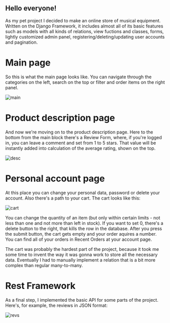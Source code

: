 ## Hello everyone!
As my pet project I decided to make an online store of musical equipment.
Written on the Django Framework, it includes almost all of its basic features such as models with all kinds of relations, view fuctions and classes, forms, lightly customized admin panel, registering/deleting/updating user accounts and pagination.

# Main page

So this is what the main page looks like. You can navigate through the categories on the left, search on the top or filter and order items on the right panel.

![main](https://github.com/corridorofchameleons/MusicStore/assets/133913156/0cdc0169-b0bb-49a3-9e44-6132714fdac9)

# Product description page

And now we're moving on to the product description page. Here to the bottom from the main block there's a Review Form, where, if you're logged in, you can leave a comment and set from 1 to 5 stars. That value will be instantly added into calculation of the average rating, shown on the top.

![desc](https://github.com/corridorofchameleons/MusicStore/assets/133913156/de66940f-648e-4e1c-acde-849d2b040d0e)

# Personal account page

At this place you can change your personal data, password or delete your account.
Also there's a path to your cart. 
The cart looks like this:

![cart](https://github.com/corridorofchameleons/MusicStore/assets/133913156/6b11ba2e-836c-4deb-a49b-893bc088313c)

You can change the quantity of an item (but only within certain limits - not less than one and not more than left in stock). If you want to set 0, there's a delete button to the right, that kills the row in the database.
After you press the submit button, the cart gets empty and your order aquires a number. You can find all of your orders in Recent Orders at your account page.

The cart was probably the hardest part of the project, because it took me some time to invent the way it was gonna work to store all the necessary data. Eventually I had to manually implement a relation that is a bit more complex than regular many-to-many.

# Rest Framework

As a final step, I implemented the basic API for some parts of the project. Here's, for example, the reviews in JSON format:

![revs](https://github.com/corridorofchameleons/MusicStore/assets/133913156/3fc03e98-b093-41b2-bbbc-355f4632014f)
